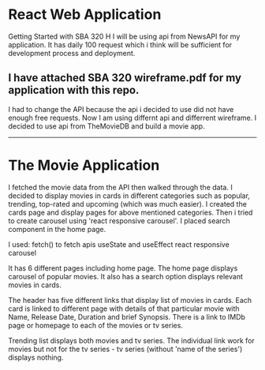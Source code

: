 # React Web Application
Getting Started with SBA 320 H
I will be using api from NewsAPI for my application. It has daily 100 request which i think will be sufficient for development process and deployment. 

I have attached SBA 320 wireframe.pdf for my application with this repo. 
--------------------------------
I had to change the API because the api i decided to use did not have enough free requests. Now I am using differnt api and differrent wireframe.
I decided to use api from TheMovieDB and build a movie app. 

--------------------------------
# The Movie Application
I fetched the movie data from the API then walked through the data. I decided to display movies in cards in different categories such as popular, trending, top-rated and upcoming (which was much easier). I created the cards page and display pages for above mentioned categories. Then i tried to create carousel using 'react responsive carousel'. I placed search component in the home page. 

I used:
fetch() to fetch apis
useState and useEffect
react responsive carousel

It has 6 different pages including home page. The home page displays carousel of popular movies. It also has a search option displays relevant movies in cards.

The header has five different links that display list of movies in cards. Each card is linked to different page with details of that particular movie with Name, Release Date, Duration and brief Synopsis. There is a link to IMDb page or homepage to each of the movies or tv series.

Trending list displays both movies and tv series. The individual link work for movies but not for the tv series - tv series (without 'name of the series') displays nothing.
